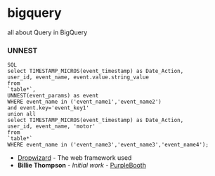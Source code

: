 # bigquery
all about Query in BigQuery

### UNNEST
```
SQL
select TIMESTAMP_MICROS(event_timestamp) as Date_Action, 
user_id, event_name, event.value.string_value
from
`table*`,
UNNEST(event_params) as event
WHERE event_name in ('event_name1','event_name2') 
and event.key='event_key1'
union all
select TIMESTAMP_MICROS(event_timestamp) as Date_Action, 
user_id, event_name, 'motor'
from
`table*`
WHERE event_name in ('event_name3','event_name3','event_name4');
```
* [Dropwizard](http://www.dropwizard.io/1.0.2/docs/) - The web framework used
* **Billie Thompson** - *Initial work* - [PurpleBooth](https://github.com/PurpleBooth)
